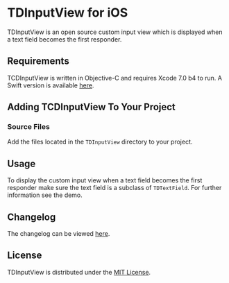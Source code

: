# TDInputView for iOS
TDInputView is an open source custom input view which is displayed when a text field becomes the first responder.

## Requirements
TCDInputView is written in Objective-C and requires Xcode 7.0 b4 to run. A Swift version is available [here](https://github.com/tomdiggle/TCDInputView).

## Adding TCDInputView To Your Project
### Source Files
Add the files located in the `TDInputView` directory to your project.

## Usage
To display the custom input view when a text field becomes the first responder make sure the text field is a subclass of `TDTextField`. For further information see the demo.

## Changelog
The changelog can be viewed [here](https://github.com/tomdiggle/tdinputview/blob/master/Changelog.markdown).

## License
TDInputView is distributed under the [MIT License](https://github.com/tomdiggle/tdinputview/blob/master/LICENSE).

